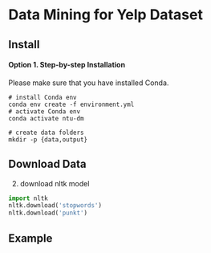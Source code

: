 # Data Mining for Yelp Dataset

## Install

#### Option 1. Step-by-step Installation
Please make sure that you have installed Conda.
```shell script
# install Conda env
conda env create -f environment.yml
# activate Conda env
conda activate ntu-dm

# create data folders
mkdir -p {data,output}
```

## Download Data

2. download nltk model
```python
import nltk
nltk.download('stopwords')
nltk.download('punkt')
```
## Example